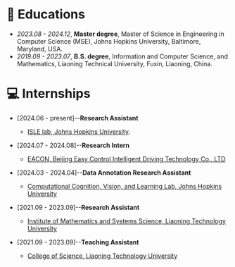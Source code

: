 
# 📖 Educations
- *2023.08 - 2024.12*, **Master degree**, Master of Science in Engineering in Computer Science (MSE), Johns Hopkins University, Baltimore, Maryland, USA.
- *2019.09 - 2023.07*, **B.S. degree**, Information and Computer Science, and Mathematics, Liaoning Technical University, Fuxin, Liaoning, China.

# 💻 Internships
- [2024.06 - present]--**Research Assistant**
  - [ISLE lab, Johns Hopkins University](https://www.jhu.edu/).
  

- [2024.07 - 2024.08]--**Research Intern**
  - [EACON, Beijing Easy Control Intelligent Driving Technology Co., LTD](https://ceshi.eacon.com/en/)

 
- [2024.03 - 2024.04]--**Data Annotation Research Assistant**
  - [Computational Cognition, Vision, and Learning Lab, Johns Hopkins University](https://ccvl.jhu.edu/)
 
- [2021.09 - 2023.09]--**Research Assistant**
  - [Institute of Mathematics and Systems Science, Liaoning Technology University](https://en.lntu.edu.cn/)
 

- [2021.09 - 2023.09]--**Teaching Assistant**
  - [College of Science, Liaoning Technology University](https://en.lntu.edu.cn/)
 
